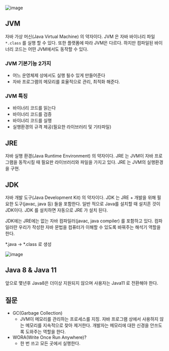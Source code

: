 ![image](https://user-images.githubusercontent.com/63634505/123609184-68a0bf00-d83a-11eb-8930-0ef57483f00e.png)

## JVM

자바 가상 머신(Java Virtual Machine) 의 약자이다. JVM 은 자바 바이너리 파일 `*.class` 를 실행 할 수 있다. 또한 플랫폼에 따라 JVM은 다르다. 하지만 컴파일된 바이너리 코드는 어떤 JVM에서도 동작할 수 있다.

### JVM 기본기능 2가지

- 어느 운영체제 상에서도 실행 될수 있게 만들어준다
- 자바 프로그램의 메모리를 효율적으로 관리, 최적화 해준다.

### JVM 특징

- 바이너리 코드를 읽는다
- 바이너리 코드를 검증
- 바이너리 코드를 실행
- 실행환경의 규격 제공(필요한 라이브러리 및 기타파일)

## JRE

자바 실행 환경(Java Runtime Environment) 의 약자이다. JRE 는 JVM이 자바 프로그램을 동작시킬 때 필요판 라이브러리와 파일을 가지고 있다. JRE 는 JVM의 실행환경을 구현.

## JDK

자바 개발 도구(Java Development Kit) 의 약자이다. JDK 는 JRE + 개발을 위해 필요한 도구(javac, java 등) 들을 포함한다. 일반 적으로 Java를 설치할 때 설치흔 것이 JDK이다. JDK 를 설치하면 자동으로 JRE 가 설치 된다.

JDK에는 JRE에는 없는 자바 컴파일러(javac, java compiler) 를 포함하고 있다. 컴파일러란 우리가 작성한 자바 문법을 컴퓨터가 이해할 수 있도록 바꿔주는 해석기 역할을 한다.

*.java → *.class 로 생성

![image](https://user-images.githubusercontent.com/63634505/123609312-840bca00-d83a-11eb-9678-7e1fc79c5d68.png)

## Java 8 & Java 11

앞으로 몇년후 Java8은 더이상 지원되지 않으며 사용자는 Java11 로 전환해야 한다.

## 질문

- GC(Garbage Collection)
    - JVM이 메모리를 관리하는 프로세스를 지칭. 자바 프로그램 상에서 사용하지 않는 메모리를 지속적으로 찾아 제거한다. 개발자는 메모리에 대한 신경을 안쓰도록 도와주는 역할을 한다.
- WORA(Write Once Run Anywhere)?
    - 한 번 쓰고 모든 곳에서 실행한다.
